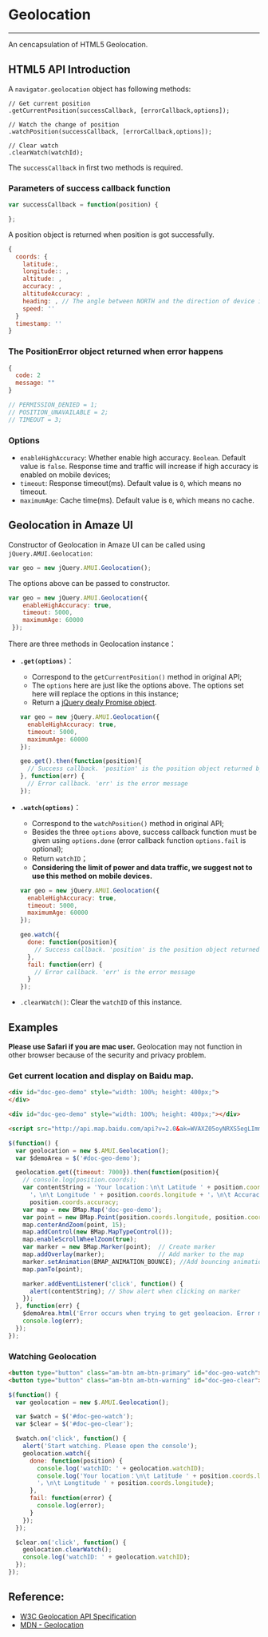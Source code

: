 # Geolocation
---

An cencapsulation of HTML5 Geolocation.

## HTML5 API Introduction

A `navigator.geolocation` object has following methods: 

```
// Get current position
.getCurrentPosition(successCallback, [errorCallback,options]);

// Watch the change of position
.watchPosition(successCallback, [errorCallback,options]);

// Clear watch
.clearWatch(watchId);
```

The `successCallback` in first two methods is required.

### Parameters of success callback function

```js
var successCallback = function(position) {

};
```

A position object is returned when position is got successfully.

```js
{
  coords: {
    latitude:,
    longitude:: ,
    altitude: ,
    accuracy: ,
    altitudeAccuracy: ,
    heading: , // The angle between NORTH and the direction of device in clockwise.
    speed: '' 
  }
  timestamp: ''
}
```

### The PositionError object returned when error happens

```js
{
  code: 2
  message: ""
}

// PERMISSION_DENIED = 1;
// POSITION_UNAVAILABLE = 2;
// TIMEOUT = 3;
```

### Options

- `enableHighAccuracy`: Whether enable high accuracy. `Boolean`. Default value is `false`. Response time and traffic will increase if high accuracy is enabled on mobile devices;
- `timeout`: Response timeout(ms). Default value is `0`, which means no timeout.
- `maximumAge`: Cache time(ms). Default value is `0`, which means no cache.


## Geolocation in Amaze UI

Constructor of Geolocation in Amaze UI can be called using `jQuery.AMUI.Geolocation`:

```js
var geo = new jQuery.AMUI.Geolocation();
```

The options above can be passed to constructor.

```js
var geo = new jQuery.AMUI.Geolocation({
    enableHighAccuracy: true,
    timeout: 5000,
    maximumAge: 60000
 });
```

There are three methods in Geolocation instance：

- **`.get(options)`**：
  - Correspond to the `getCurrentPosition()` method in original API;
  - The `options` here are just like the options above. The options set here will replace the options in this instance;
  - Return a [jQuery dealy Promise object](http://api.jquery.com/category/deferred-object/).

  ```js
  var geo = new jQuery.AMUI.Geolocation({
    enableHighAccuracy: true,
    timeout: 5000,
    maximumAge: 60000
  });

  geo.get().then(function(position){
    // Success callback. 'position' is the position object returned by get()
  }, function(err) {
    // Error callback. 'err' is the error message
  });
  ```

- **`.watch(options)`**：
  - Correspond to the `watchPosition()` method in original API;
  - Besides the three `options` above, success callback function must be given using `options.done` (error callback function `options.fail` is optional);
  - Return `watchID`；
  - **Considering the limit of power and data traffic, we suggest not to use this method on mobile devices.**

  ```js
  var geo = new jQuery.AMUI.Geolocation({
    enableHighAccuracy: true,
    timeout: 5000,
    maximumAge: 60000
  });

  geo.watch({
    done: function(position){
      // Success callback. 'position' is the position object returned by get()
    },
    fail: function(err) {
      // Error callback. 'err' is the error message
    }
  });
  ```

- `.clearWatch()`: Clear the `watchID` of this instance.

## Examples

**Please use Safari if you are mac user.** Geolocation may not function in other browser because of the security and privacy problem.

### Get current location and display on Baidu map.

`````html
<div id="doc-geo-demo" style="width: 100%; height: 400px;">
</div>
`````

```html
<div id="doc-geo-demo" style="width: 100%; height: 400px;"></div>

<script src="http://api.map.baidu.com/api?v=2.0&ak=WVAXZ05oyNRXS5egLImmentg"></script>
```

```js
$(function() {
  var geolocation = new $.AMUI.Geolocation();
  var $demoArea = $('#doc-geo-demo');

  geolocation.get({timeout: 7000}).then(function(position){
    // console.log(position.coords);
    var contentString = 'Your location：\n\t Latitude ' + position.coords.latitude +
      '，\n\t Longitude ' + position.coords.longitude + '，\n\t Accuracy ' +
      position.coords.accuracy;
    var map = new BMap.Map('doc-geo-demo');
    var point = new BMap.Point(position.coords.longitude, position.coords.latitude);
    map.centerAndZoom(point, 15);
    map.addControl(new BMap.MapTypeControl());
    map.enableScrollWheelZoom(true);
    var marker = new BMap.Marker(point);  // Create marker
    map.addOverlay(marker);               // Add marker to the map
    marker.setAnimation(BMAP_ANIMATION_BOUNCE); //Add bouncing animation
    map.panTo(point);

    marker.addEventListener('click', function() {
      alert(contentString); // Show alert when clicking on marker
    });
  }, function(err) {
    $demoArea.html('Error occurs when trying to get geoloacion. Error message:<br>' + err);
    console.log(err);
  });
});
```

<script src="http://api.map.baidu.com/api?v=2.0&ak=WVAXZ05oyNRXS5egLImmentg"></script>

<script>
$(function() {
  var geolocation = new $.AMUI.Geolocation();
  var $demoArea = $('#doc-geo-demo');

  geolocation.get({timeout: 7000}).then(function(position){
    // console.log(position.coords);
    var contentString = 'Your location：\n\t Latitude ' + position.coords.latitude +
      '，\n\t Longitude ' + position.coords.longitude + '，\n\t Accuracy ' +
      position.coords.accuracy;
    var map = new BMap.Map('doc-geo-demo');
    var point = new BMap.Point(position.coords.longitude, position.coords.latitude);
    map.centerAndZoom(point, 15);
    map.addControl(new BMap.MapTypeControl());
    map.enableScrollWheelZoom(true);
    var marker = new BMap.Marker(point);  // Create marker
    map.addOverlay(marker);               // Add marker to the map
    marker.setAnimation(BMAP_ANIMATION_BOUNCE); //Add bouncing animation
    map.panTo(point);

    marker.addEventListener('click', function() {
      alert(contentString); // Show alert when clicking on marker
    });
  }, function(err) {
    $demoArea.html('Error occurs when trying to get geoloacion. Error message:<br>' + err);
    console.log(err);
  });
});

  var $watch = $('#doc-geo-watch');
  var $clear = $('#doc-geo-clear');

  $watch.on('click', function() {
    alert('Start watching. Please open the console');
    geolocation.watch({
      done: function(position) {
        // console.log(position.coords);
        // console.log(position.timestamp);
        console.log('watchID: ' + geolocation.watchID);
        console.log('Your location：\n\t Latitude ' + position.coords.latitude +
        '，\n\t Longtitude ' + position.coords.longitude);
      },
      fail: function(error) {
        console.log(error);
      }
    });
  });

  $clear.on('click', function() {
    geolocation.clearWatch();
    console.log('watchID: ' + geolocation.watchID);
  });
});
</script>

### Watching Geolocation

`````html
<button type="button" class="am-btn am-btn-primary" id="doc-geo-watch">Start Watching</button>
<button type="button" class="am-btn am-btn-warning" id="doc-geo-clear">Clear Watching</button>
`````
```js
$(function() {
  var geolocation = new $.AMUI.Geolocation();

  var $watch = $('#doc-geo-watch');
  var $clear = $('#doc-geo-clear');

  $watch.on('click', function() {
    alert('Start watching. Please open the console');
    geolocation.watch({
      done: function(position) {
        console.log('watchID: ' + geolocation.watchID);
        console.log('Your location：\n\t Latitude ' + position.coords.latitude +
        '，\n\t Longtitude ' + position.coords.longitude);
      },
      fail: function(error) {
        console.log(error);
      }
    });
  });

  $clear.on('click', function() {
    geolocation.clearWatch();
    console.log('watchID: ' + geolocation.watchID);
  });
});
```

## Reference:

- [W3C Geolocation API Specification](http://www.w3.org/TR/geolocation-API/)
- [MDN - Geolocation](https://developer.mozilla.org/en-US/docs/Web/API/Geolocation)
